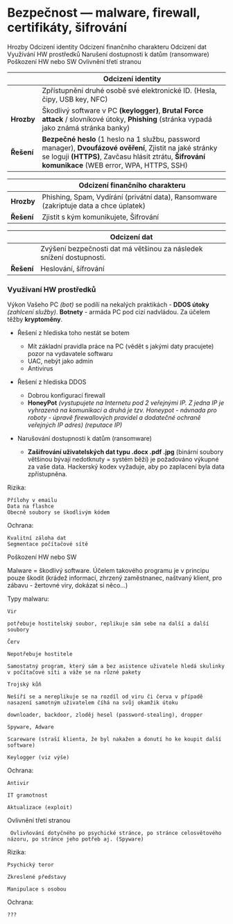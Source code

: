 # Bezpečnost — malware, firewall, certifikáty, šifrování
Hrozby
    Odcizení identity
    Odcizení finančního charakteru
    Odcizení dat
    Využívání HW prostředků
    Narušení dostupnosti k datům (ransomware)
    Poškození HW nebo SW
    Ovlivnění třetí stranou

||  Odcizení identity|
|-|--|
||Zpřístupnění druhé osobě své elektronické ID. (Hesla, čipy, USB key, NFC)|Prostě odcizení finančního charakteru|Zvýšení bezpečnosti dat má většinou za následek snížení dostupnosti. |
|**Hrozby**|Škodlivý software v PC **(keylogger)**, **Brutal Force attack** / slovníkové útoky, **Phishing** (stránka vypadá jako známá stránka banky)
|**Řešení**| **Bezpečné heslo** (1 heslo na 1 službu, password manager), **Dvoufázové ověření**, Zjistit na jaké stránky se loguji **(HTTPS)**, Zavčasu hlásit ztrátu, **Šifrování komunikace** (WEB error, WPA, HTTPS, SSH)  

|| Odcizení finančního charakteru |
|-|--|
|**Hrozby**|Phishing, Spam, Vydírání (privátní data), Ransomware (zakriptuje data a chce úplatek)|
|**Řešení**| Zjistit s kým komunikujete, Šifrování|

|| Odcizení dat |
|-|--|
||Zvýšení bezpečnosti dat má většinou za následek snížení dostupnosti. |
|**Řešení**|     Heslování, šífrování |   

### Využívaní HW prostředků
Výkon Vašeho PC *(bot)* se podílí na nekalých praktikách - **DDOS útoky** *(zahlcení služby)*. **Botnety** - armáda PC pod cizí nadvládou. Za účelem těžby **kryptoměny**.

- Řešení z hlediska toho nestát se botem
  -  Mít základní pravidla práce na PC (vědět s jakými daty pracujete) pozor na vydavatele softwaru
  -  UAC, nebýt jako admin
  -  Antivirus

- Řešení z hlediska DDOS
  -  Dobrou konfigurací firewall
  -  **HoneyPot** *(vystupujete na Internetu pod 2 veřejnými IP. Z jedna IP je vyhrazená na komunikaci a druhá je tzv. Honeypot - návnada pro roboty - úpravě firewallových pravidel a dodatečné ochraně veřejných IP adres) (reputace IP)*

- Narušování dostupnosti k datům (ransomware)
  - **Zašifrování uživatelských dat typu .docx .pdf .jpg** (binární soubory většinou bývají nedotknuty = systém běží) je požadováno výkupné za vaše data. Hackerský kodex vyžaduje, aby po zaplacení byla data zpřístupněna.

Rizika:

    Přílohy v emailu
    Data na flashce
    Obecně soubory se škodlivým kódem

Ochrana:

    Kvalitní záloha dat
    Segmentace počítačové sítě



Poškození HW nebo SW

Malware = škodlivý software. Účelem takového programu je v principu pouze škodit (krádež informací, zhrzený zaměstnanec, naštvaný klient, pro zábavu - žertovné viry, dokázat si něco...)

Typy malwaru:

    Vir  

    potřebuje hostitelský soubor, replikuje sám sebe na další a další soubory

    Červ

    Nepotřebuje hostitele

    Samostatný program, který sám a bez asistence uživatele hledá skulinky v počítačové síti a váže se na různé pakety

    Trojský kůň

    Nešíří se a nereplikuje se na rozdíl od viru či červa v případě nasazení samotným uživatelem číhá na svůj okamžik útoku

    downloader, backdoor, zloděj hesel (password-stealing), dropper

    Spyware, Adware

    Scareware (straší klienta, že byl nakažen a donutí ho ke koupit další software)

    Keylogger (viz výše)

Ochrana:

    Antivir

    IT gramotnost

    Aktualizace (exploit)



Ovlivnění třetí stranou

     Ovlivňování dotyčného po psychické stránce, po stránce celosvětového názoru, po stránce jeho potřeb aj. (Spyware)

Rizika:

    Psychický teror

    Zkreslené představy

    Manipulace s osobou

Ochrana:

    ???
